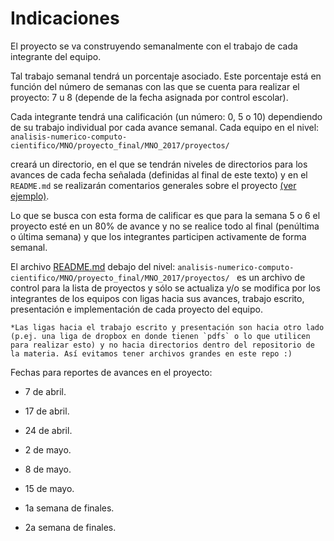 # Indicaciones

El proyecto se va construyendo semanalmente con el trabajo de cada integrante del equipo. 

Tal trabajo semanal tendrá un porcentaje asociado. Este porcentaje está en función del número de semanas con las que se cuenta para realizar el proyecto: 7 u 8 (depende de la fecha asignada por control escolar). 

Cada integrante tendrá una calificación (un número: 0, 5 o 10) dependiendo de su trabajo individual por cada avance semanal. Cada equipo en el nivel:  
`analisis-numerico-computo-cientifico/MNO/proyecto_final/MNO_2017/proyectos/`

creará un directorio, en el que se tendrán niveles de directorios para los avances de cada fecha señalada (definidas al final de este texto) y en el `README.md` se realizarán comentarios generales sobre el proyecto [(ver ejemplo)](proyectos/equipo_ejemplo).

Lo que se busca con esta forma de calificar es que para la semana 5 o 6 el proyecto esté en un 80% de avance y no se realice todo al final (penúltima o última semana) y que los integrantes participen activamente de forma semanal.

El archivo [README.md](proyectos) debajo del nivel: `analisis-numerico-computo-cientifico/MNO/proyecto_final/MNO_2017/proyectos/
` es un archivo de control para la lista de proyectos y sólo se actualiza y/o se modifica por los integrantes de los equipos con ligas hacia sus avances, trabajo escrito, presentación e implementación de cada proyecto del equipo.

	*Las ligas hacia el trabajo escrito y presentación son hacia otro lado (p.ej. una liga de dropbox en donde tienen `pdfs` o lo que utilicen para realizar esto) y no hacia directorios dentro del repositorio de la materia. Así evitamos tener archivos grandes en este repo :)

Fechas para reportes de avances en el proyecto:

* 7 de abril.

* 17 de abril.

* 24 de abril.

* 2 de mayo.

* 8 de mayo.

* 15 de mayo. 

* 1a semana de finales.

* 2a semana de finales.


